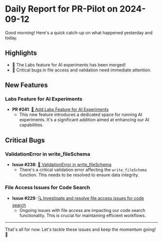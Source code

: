# Daily Report for PR-Pilot on 2024-09-12

Good morning! Here's a quick catch-up on what happened yesterday and today.

## Highlights
- 🧪 The Labs feature for AI experiments has been merged!
- 🐛 Critical bugs in file access and validation need immediate attention.

## New Features
### Labs Feature for AI Experiments
- **PR #241**: [🧪 Add Labs Feature for AI Experiments](https://github.com/arc-eng/studio/pull/241)
  - This new feature introduces a dedicated space for running AI experiments. It's a significant addition aimed at enhancing our AI capabilities.

## Critical Bugs
### ValidationError in write_fileSchema
- **Issue #238**: [🐛 ValidationError in write_fileSchema](https://github.com/arc-eng/studio/issues/238)
  - There's a critical validation error affecting the `write_fileSchema` function. This needs to be resolved to ensure data integrity.

### File Access Issues for Code Search
- **Issue #229**: [🔍 Investigate and resolve file access issues for code search](https://github.com/arc-eng/studio/issues/229)
  - Ongoing issues with file access are impacting our code search functionality. This is crucial for maintaining efficient workflows.

---

That's all for now. Let's tackle these issues and keep the momentum going! 🚀